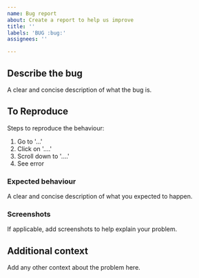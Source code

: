 ```yaml
---
name: Bug report
about: Create a report to help us improve
title: ''
labels: 'BUG :bug:'
assignees: ''

---
```


## Describe the bug

A clear and concise description of what the bug is.

## To Reproduce

Steps to reproduce the behaviour:

1. Go to '...'
2. Click on '....'
3. Scroll down to '....'
4. See error

### Expected behaviour

A clear and concise description of what you expected to happen.

### Screenshots

If applicable, add screenshots to help explain your problem.

## Additional context

Add any other context about the problem here.
